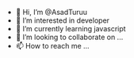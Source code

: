 - 👋 Hi, I’m @AsadTuruu
- 👀 I’m interested in developer
- 🌱 I’m currently learning javascript
- 💞️ I’m looking to collaborate on ...
- 📫 How to reach me ...

<!---
AsadTuruu/AsadTuruu is a ✨ special ✨ repository because its `README.md` (this file) appears on your GitHub profile.
You can click the Preview link to take a look at your changes.
--->
